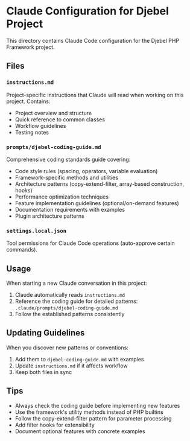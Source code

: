 # Claude Configuration for Djebel Project

This directory contains Claude Code configuration for the Djebel PHP Framework project.

## Files

### `instructions.md`
Project-specific instructions that Claude will read when working on this project. Contains:
- Project overview and structure
- Quick reference to common classes
- Workflow guidelines
- Testing notes

### `prompts/djebel-coding-guide.md`
Comprehensive coding standards guide covering:
- Code style rules (spacing, operators, variable evaluation)
- Framework-specific methods and utilities
- Architecture patterns (copy-extend-filter, array-based construction, hooks)
- Performance optimization techniques
- Feature implementation guidelines (optional/on-demand features)
- Documentation requirements with examples
- Plugin architecture patterns

### `settings.local.json`
Tool permissions for Claude Code operations (auto-approve certain commands).

## Usage

When starting a new Claude conversation in this project:

1. Claude automatically reads `instructions.md`
2. Reference the coding guide for detailed patterns: `.claude/prompts/djebel-coding-guide.md`
3. Follow the established patterns consistently

## Updating Guidelines

When you discover new patterns or conventions:

1. Add them to `djebel-coding-guide.md` with examples
2. Update `instructions.md` if it affects workflow
3. Keep both files in sync

## Tips

- Always check the coding guide before implementing new features
- Use the framework's utility methods instead of PHP builtins
- Follow the copy-extend-filter pattern for parameter processing
- Add filter hooks for extensibility
- Document optional features with concrete examples
